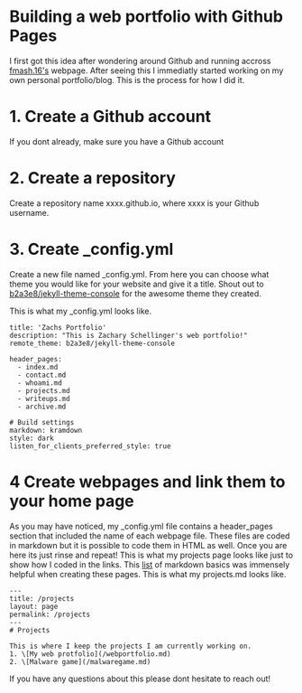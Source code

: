 # Building a web portfolio with Github Pages

I first got this idea after wondering around Github and running accross [fmash.16's](https://fmash16.github.io/content/posts/ssg5_site.html) webpage. After seeing this I immediatly started working on my own personal portfolio/blog. This is the process for how I did it. 

# 1. Create a Github account
If you dont already, make sure you have a Github account
# 2. Create a repository
Create a repository name xxxx.github.io, where xxxx is your Github username. 
# 3. Create _config.yml
Create a new file named _config.yml. From here you can choose what theme you would like for your website and give it a title. Shout out to [b2a3e8/jekyll-theme-console](https://github.com/b2a3e8/jekyll-theme-console) for the awesome theme they created. 

This is what my _config.yml looks like.
```
title: 'Zachs Portfolio'
description: "This is Zachary Schellinger's web portfolio!"
remote_theme: b2a3e8/jekyll-theme-console

header_pages: 
  - index.md
  - contact.md
  - whoami.md
  - projects.md
  - writeups.md
  - archive.md

# Build settings
markdown: kramdown
style: dark
listen_for_clients_preferred_style: true
```
# 4 Create webpages and link them to your home page
As you may have noticed, my _config.yml file contains a header_pages section that included the name of each webpage file. These files are coded in markdown but it is possible to code them in HTML as well. Once you are here its just rinse and repeat! This is what my projects page looks like just to show how I coded in the links. This [list](https://www.markdownguide.org/basic-syntax/#lists-1) of markdown basics was immensely helpful when creating these pages. 
This is what my projects.md looks like.
```
---
title: /projects
layout: page
permalink: /projects
---
# Projects

This is where I keep the projects I am currently working on.
1. \[My web protfolio](/webportfolio.md)
2. \[Malware game](/malwaregame.md)
```
If you have any questions about this please dont hesitate to reach out!
